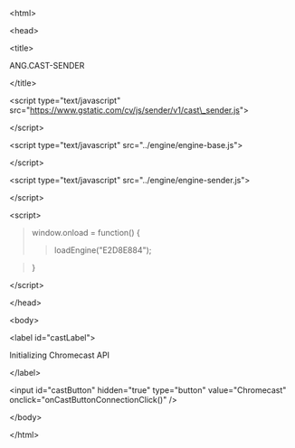 <!DOCTYPE html>


&lt;html&gt;





&lt;head&gt;


> 

&lt;title&gt;

ANG.CAST-SENDER

&lt;/title&gt;


> 

&lt;script type="text/javascript" src="https://www.gstatic.com/cv/js/sender/v1/cast\_sender.js"&gt;



&lt;/script&gt;


> 

&lt;script type="text/javascript" src="../engine/engine-base.js"&gt;



&lt;/script&gt;


> > 

&lt;script type="text/javascript" src="../engine/engine-sender.js"&gt;



&lt;/script&gt;



> 

&lt;script&gt;



> window.onload = function() {
> > loadEngine("E2D8E884");

> }

> 

&lt;/script&gt;




&lt;/head&gt;





&lt;body&gt;


> <!--CHROMECAST API --->
> 

&lt;label id="castLabel"&gt;

Initializing Chromecast API

&lt;/label&gt;


> 

&lt;input id="castButton" hidden="true" type="button" value="Chromecast" onclick="onCastButtonConnectionClick()" /&gt;




&lt;/body&gt;





&lt;/html&gt;

